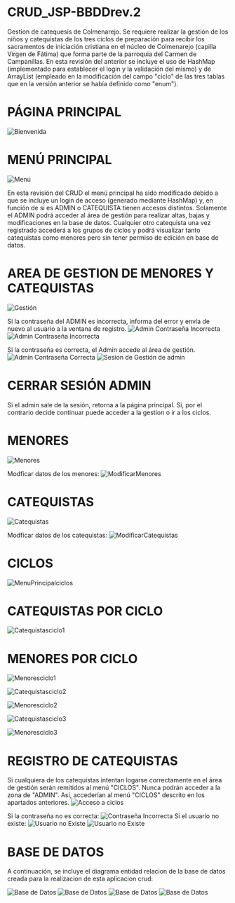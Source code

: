 # CRUD_JSP-BBDDrev.2

Gestion de catequesis de Colmenarejo. 
Se requiere realizar la gestión de los niños y catequistas de los tres ciclos de preparación para recibir los sacramentos de iniciación cristiana en el núcleo de Colmenarejo (capilla Virgen de Fátima) que forma parte de la parroquia del Carmen de Campanillas. En esta revisión del anterior se incluye el uso de HashMap (implementado para establecer el login y la validación del mismo) y de ArrayList (empleado en la modificación del campo "ciclo" de las tres tablas que en la versión anterior se había definido como "enum").


# PÁGINA PRINCIPAL
![Bienvenida](Imagenes/pagPrincipal.JPG)


# MENÚ PRINCIPAL
![Menú](Imagenes/menuPrincipal.JPEG)

En esta revisión del CRUD el menú principal ha sido modificado debido a que se incluye un login de acceso (generado mediante HashMap) y, en función de si es ADMIN o CATEQUISTA tienen accesos distintos. Solamente el ADMIN podrá acceder al área de gestión para realizar altas, bajas y modificaciones en la base de datos. Cualquier otro catequista una vez registrado accederá a los grupos de ciclos y podrá visualizar tanto catequistas como menores pero sin tener permiso de edición en base de datos.

# AREA DE GESTION DE MENORES Y CATEQUISTAS
 ![Gestión](Imagenes/accesoBbdd.JPG)
 
Si la contraseña del ADMIN es incorrecta, informa del error y envía de nuevo al usuario a la ventana de registro.
![Admin Contraseña Incorrecta](Imagenes/admincontrasIncorrect.JPG)
![Admin Contraseña Incorrecta](Imagenes/admincontrasIncorrect2.JPG)

Si la contraseña es correcta, el Admin accede al área de gestión. 
![Admin Contraseña Correcta](Imagenes/admincorrecta.JPG)
![Sesion de Gestión de admin](Imagenes/sesionadmin.JPG)

# CERRAR SESIÓN ADMIN
Si el admin sale de la sesión, retorna a la página principal.
Si, por el contrario decide continuar puede acceder a la gestion o ir a los ciclos.

# MENORES
 ![Menores](Imagenes/menores.JPG)
 
 Modficar datos de los menores:
![ModificarMenores](Imagenes/modificaMenor.JPG)

# CATEQUISTAS
 ![Catequistas](Imagenes/catequistas.JPG)

Modficar datos de los catequistas:
 ![ModificarCatequistas](Imagenes/modificaCatequista.JPG)

# CICLOS
 ![MenuPrincipalciclos](Imagenes/ciclos.JPEG)
 
# CATEQUISTAS POR CICLO
 ![Catequistasciclo1](Imagenes/catequistasCiclo1.JPEG)

# MENORES POR CICLO
![Menoresciclo1](Imagenes/menoresCiclo1.JPEG)

![Catequistasciclo2](Imagenes/catequistasCiclo2.JPEG)

![Menoresciclo2](Imagenes/menoresCiclo2.JPEG)

![Catequistasciclo3](Imagenes/catequistasCiclo3.JPEG)
 
![Menoresciclo3](Imagenes/menoresCiclo2.JPEG)
 
# REGISTRO DE CATEQUISTAS
Si cualquiera de los catequistas intentan logarse correctamente en el área de gestión serán remitidos al menú "CICLOS". Nunca podrán acceder a la zona de "ADMIN". Así, accederían al menú "CICLOS" descrito en los apartados anteriores.
![Acceso a ciclos](Imagenes/loginCatequista2.JPEG)

Si la contraseña no es correcta:
![Contraseña Incorrecta](Imagenes/admincontrasIncorrect2.JPG)
Si el usuario no existe:
![Usuario no Existe](Imagenes/userNoesiste.JPEG)
![Usuario no Existe](Imagenes/userNoesiste2.JPEG)

# BASE DE DATOS
A continuación, se incluye el diagrama entidad relacion de la base de datos creada para la realizacion de esta aplicacion crud:
   
![Base de Datos](Imagenes/BbDd1.JPEG)
![Base de Datos](Imagenes/Capturabbdd1.JPEG)
![Base de Datos](Imagenes/BbDd3.JPEG)
![Base de Datos](Imagenes/BbDd4.JPEG)

